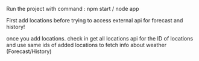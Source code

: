 Run the project with command : npm start / node app

First add locations before trying to access external api for forecast and history!

once you add locations. check in get all locations api for the ID of locations and use same ids of added locations to fetch info about weather (Forecast/History)
